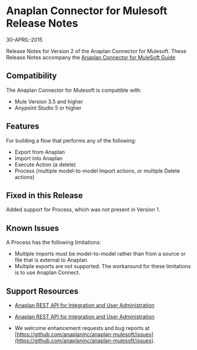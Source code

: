 # Anaplan Connector for Mulesoft Release Notes
30-APRIL-2015

Release Notes for Version 2 of the Anaplan Connector for Mulesoft. These Release Notes accompany the [Anaplan Connector for MuleSoft Guide](https://github.com/anaplaninc/anaplan-mulesoft/raw/develop_3.6/doc/AnaplanConnectorforMuleSoft-Guide.pdf)

## Compatibility
The Anaplan Connector for Mulesoft is compatible with:
- Mule Version 3.5 and higher
- Anypoint Studio 5 or higher

## Features
For building a flow that performs any of the following:
- Export from Anaplan
- Import into Anaplan
- Execute Action (a delete)
- Process (multiple model-to-model Import actions, or multiple Delete actions)

## Fixed in this Release
Added support for Process, which was not present in Version 1.

## Known Issues
A Process has the following limitations: 
- Multiple imports must be model-to-model rather than from a source or file that is external to Anaplan. 
- Multiple exports are not supported.
The workaround for these limitations is to use Anaplan Connect.

## Support Resources
- [Anaplan REST API for Integration and User Administration](https://community.anaplan.com/anapedia/integrations/data-integration/anaplan-api-guide)

- [Anaplan REST API for Integration and User Administration](http://docs.anaplan.apiary.io/#)

- We welcome enhancement requests and bug reports at [https://github.com/anaplaninc/anaplan-mulesoft/issues](https://github.com/anaplaninc/anaplan-mulesoft/issues).